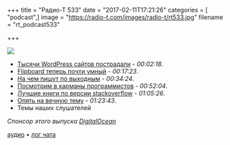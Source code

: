 +++
title = "Радио-Т 533"
date = "2017-02-11T17:21:26"
categories = [ "podcast",]
image = "https://radio-t.com/images/radio-t/rt533.jpg"
filename = "rt_podcast533"

+++

![](https://radio-t.com/images/radio-t/rt533.jpg)

- [Тысячи WordPress сайтов пострадали](http://www.zdnet.com/article/thousands-of-wordpress-websites-fall-prey-to-defacement/) - *00:02:18*.
- [Flipboard теперь почти умный](https://www.macrumors.com/2017/02/08/flipboard-updates-ios-app/) - *00:17:23*.
- [На чем пишут по выходным](http://stackoverflow.blog/2017/02/What-Programming-Languages-Weekends/) - *00:34:24*.
- [Посмотрим в карманы программистов](https://techcrunch.com/2017/02/09/what-software-engineers-are-making-around-the-world-right-now/) - *00:52:04*.
- [Лучшие книги по версии stackoverflow](http://dev-books.com/) - *01:05:26*.
- [Опять на вечную тему](https://www.washingtonpost.com/posteverything/wp/2014/12/30/google-got-it-wrong-the-open-office-trend-is-destroying-the-workplace/) - *01:23:43*.
- Темы наших слушателей

_Спонсор этого выпуска [DigitalOcean](https://www.digitalocean.com)_

[аудио](https://cdn.radio-t.com/rt_podcast533.mp3) • [лог чата](http://chat.radio-t.com/logs/radio-t-533.html)
<audio src="https://cdn.radio-t.com/rt_podcast533.mp3" preload="none"></audio>
